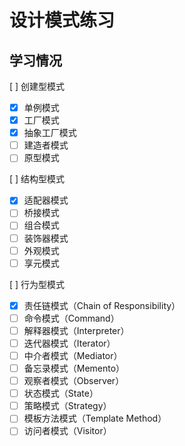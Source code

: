 # 设计模式练习

## 学习情况
[ ] 创建型模式
- [x] 单例模式
- [x] 工厂模式
- [x] 抽象工厂模式
- [ ] 建造者模式
- [ ] 原型模式

[ ] 结构型模式
- [x] 适配器模式
- [ ] 桥接模式
- [ ] 组合模式
- [ ] 装饰器模式
- [ ] 外观模式
- [ ] 享元模式

[ ] 行为型模式
- [x] 责任链模式（Chain of Responsibility）
- [ ] 命令模式（Command）
- [ ] 解释器模式（Interpreter）
- [ ] 迭代器模式（Iterator）
- [ ] 中介者模式（Mediator）
- [ ] 备忘录模式（Memento）
- [ ] 观察者模式（Observer）
- [ ] 状态模式（State）
- [ ] 策略模式（Strategy）
- [ ] 模板方法模式（Template Method）
- [ ] 访问者模式（Visitor）